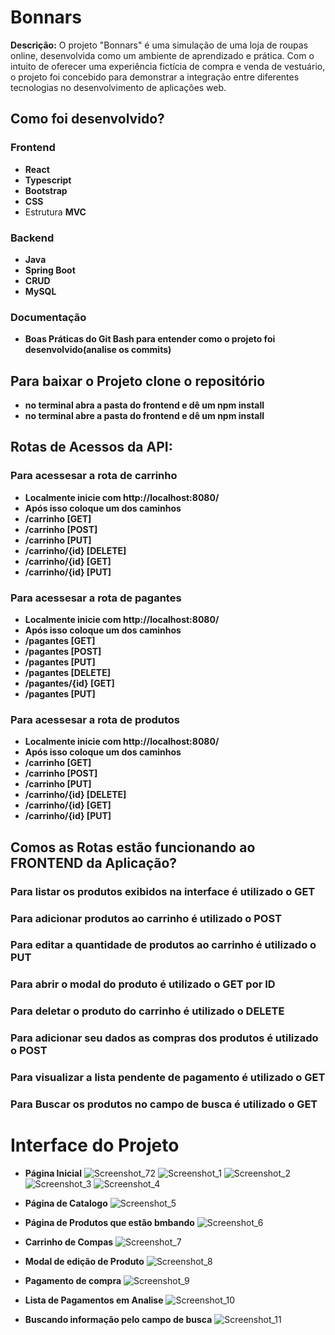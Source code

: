 # Bonnars

**Descrição:** O projeto "Bonnars" é uma simulação de uma loja de roupas online, desenvolvida como um ambiente de aprendizado e prática. Com o intuito de oferecer uma experiência fictícia de compra e venda de vestuário, o projeto foi concebido para demonstrar a integração entre diferentes tecnologias no desenvolvimento de aplicações web.

## Como foi desenvolvido?

### Frontend
- **React**
- **Typescript**
- **Bootstrap**
- **CSS**
- Estrutura **MVC**

### Backend
- **Java**
- **Spring Boot**
- **CRUD**
- **MySQL**

### Documentação
- **Boas Práticas do Git Bash para entender como o projeto foi desenvolvido(analise os commits)**

## Para baixar o Projeto clone o repositório
- **no terminal abra a pasta do frontend e dê um npm install**
- **no terminal abre a pasta do frontend e dê um npm install**

## Rotas de Acessos da API:

### Para acessesar a rota de carrinho
- **Localmente inicie com http://localhost:8080/**
- **Após isso coloque um dos caminhos**
- **/carrinho  [GET]**
- **/carrinho  [POST]**
- **/carrinho  [PUT]**
- **/carrinho/{id}  [DELETE]**
- **/carrinho/{id}  [GET]**
- **/carrinho/{id}  [PUT]**


### Para acessesar a rota de pagantes
- **Localmente inicie com http://localhost:8080/**
- **Após isso coloque um dos caminhos**
- **/pagantes  [GET]**
- **/pagantes  [POST]**
- **/pagantes  [PUT]**
- **/pagantes  [DELETE]**
- **/pagantes/{id}  [GET]**
- **/pagantes  [PUT]**


### Para acessesar a rota de produtos
- **Localmente inicie com http://localhost:8080/**
- **Após isso coloque um dos caminhos**
- **/carrinho  [GET]**
- **/carrinho  [POST]**
- **/carrinho  [PUT]**
- **/carrinho/{id}  [DELETE]**
- **/carrinho/{id}  [GET]**
- **/carrinho/{id}  [PUT]**


## Comos as Rotas estão funcionando ao FRONTEND da Aplicação?

### Para listar os produtos exibidos na interface é utilizado o GET
### Para adicionar produtos ao carrinho é utilizado o POST
### Para editar a quantidade de produtos ao carrinho é utilizado o PUT
### Para abrir o modal do produto é utilizado o GET por ID
### Para deletar o produto do carrinho é utilizado o DELETE
### Para adicionar seu dados as compras dos produtos é utilizado o POST
### Para visualizar a lista pendente de pagamento é utilizado o GET
### Para Buscar os produtos no campo de busca é utilizado o GET

# Interface do Projeto
- **Página Inicial**
  ![Screenshot_72](https://github.com/Samanta00/Bonnars/assets/80990432/eadd9d64-f164-4f4e-849d-e6b4e9ee6e8e)
  ![Screenshot_1](https://github.com/Samanta00/Bonnars/assets/80990432/dc55522e-908a-4282-bff6-e5ae92b44ac3)
  ![Screenshot_2](https://github.com/Samanta00/Bonnars/assets/80990432/bbd3470b-1d99-4a76-ade7-7a7a0aadd938)
  ![Screenshot_3](https://github.com/Samanta00/Bonnars/assets/80990432/1877090e-77ea-49d1-b748-3588894277ca)
  ![Screenshot_4](https://github.com/Samanta00/Bonnars/assets/80990432/75f874fa-4068-4264-99db-dca0df6acb37)

- **Página de Catalogo**
  ![Screenshot_5](https://github.com/Samanta00/Bonnars/assets/80990432/13a358b4-96d6-42d9-a92b-3c5c21fd840b)

- **Página de Produtos que estão bmbando**
  ![Screenshot_6](https://github.com/Samanta00/Bonnars/assets/80990432/d99374b4-bb5c-49ba-b5c6-ecf4885f8da3)

- **Carrinho de Compas**
  ![Screenshot_7](https://github.com/Samanta00/Bonnars/assets/80990432/ab383f4f-0532-4c11-82e2-2bcd7963d3d3)

- **Modal de edição de Produto**
  ![Screenshot_8](https://github.com/Samanta00/Bonnars/assets/80990432/2f5f7fec-1239-4207-80d9-ed9559c459ac)

- **Pagamento de compra**
  ![Screenshot_9](https://github.com/Samanta00/Bonnars/assets/80990432/23a60dec-748f-49d7-8c25-ead8cdbee418)

- **Lista de Pagamentos em Analise**
  ![Screenshot_10](https://github.com/Samanta00/Bonnars/assets/80990432/66839182-7948-4bc8-a5ee-354ab067adbc)

- **Buscando informação pelo campo de busca**
  ![Screenshot_11](https://github.com/Samanta00/Bonnars/assets/80990432/3a17e773-cd8a-46be-a15a-ffefb141c69b)










